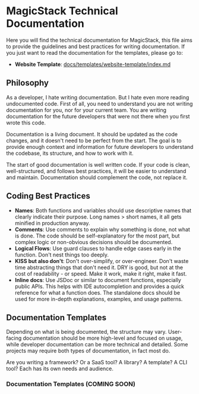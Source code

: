 # MagicStack Technical Documentation

Here you will find the technical documentation for MagicStack, this file aims to provide the guidelines and best practices for writing documentation. If you just want to read the documentation for the templates, please go to:

- **Website Template**: [docs/templates/website-template/index.md](./templates/website-template/index.md)


## Philosophy

As a developer, I hate writing documentation. But I hate even more reading undocumented code.
First of all, you need to understand you are not writing documentation for you, nor for your current team. You are writing documentation for the future developers that were not there when you first wrote this code.

Documentation is a living document. It should be updated as the code changes, and it doesn't need to be perfect from the start. The goal is to provide enough context and information for future developers to understand the codebase, its structure, and how to work with it.

The start of good documentation is well written code. If your code is clean, well-structured, and follows best practices, it will be easier to understand and maintain. Documentation should complement the code, not replace it.

## Coding Best Practices

- **Names**: Both functions and variables should use descriptive names that clearly indicate their purpose. Long names > short names, it all gets minified in production anyway.
- **Comments**: Use comments to explain why something is done, not what is done. The code should be self-explanatory for the most part, but complex logic or non-obvious decisions should be documented.
- **Logical Flows**: Use guard clauses to handle edge cases early in the function. Don't nest things too deeply. 
- **KISS but also don't**: Don't over-simplify, or over-engineer. Don't waste time abstracting things that don't need it. DRY is good, but not at the cost of readability - or speed. Make it work, make it right, make it fast.
- **Inline docs**: Use JSDoc or similar to document functions, especially public APIs. This helps with IDE autocompletion and provides a quick reference for what a function does. The standalone docs should be used for more in-depth explanations, examples, and usage patterns.

## Documentation Templates

Depending on what is being documented, the structure may vary. User-facing documentation should be more high-level and focused on usage, while developer documentation can be more technical and detailed. Some projects may require both types of documentation, in fact most do.

Are you writing a framework? Or a SaaS tool? A library? A template? A CLI tool? Each has its own needs and audience. 


### Documentation Templates (COMING SOON) 